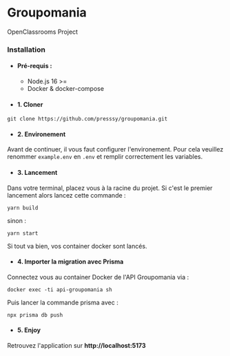 # Groupomania

OpenClassrooms Project

### Installation
- #### Pré-requis :
    - Node.js 16 >=
    - Docker & docker-compose
- #### 1. Cloner
```shell
git clone https://github.com/presssy/groupomania.git
```
- #### 2. Environement
Avant de continuer, il vous faut configurer l'environement. Pour cela veuillez renommer ```example.env``` en ```.env``` et remplir correctement les variables.

- #### 3. Lancement
Dans votre terminal, placez vous à la racine du projet. Si c'est le premier lancement alors lancez cette commande :
```shell
yarn build
```

sinon :
```shell
yarn start
```

Si tout va bien, vos container docker sont lancés.

- #### 4. Importer la migration avec Prisma
Connectez vous au container Docker de l'API Groupomania via : 
```shell
docker exec -ti api-groupomania sh
```

Puis lancer la commande prisma avec :
```shell
npx prisma db push
```

- #### 5. Enjoy
Retrouvez l'application sur **http://localhost:5173**



